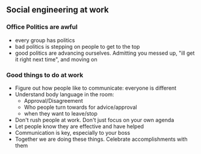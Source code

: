 ## Social engineering at work

### Office Politics are awful
* every group has politics
* bad politics is stepping on people to get to the top
* good politics are advancing ourselves.  Admitting you messed up, "ill get it right next time", and moving on

### Good things to do at work
* Figure out how people like to communicate: everyone is different
* Understand body language in the room:
  * Approval/Disagreement
  * Who people turn towards for advice/approval
  * when they want to leave/stop
* Don't rush people at work. Don't just focus on your own agenda
* Let people know they are effective and have helped
* Communication is key, especially to your boss
* Together we are doing these things. Celebrate accomplishments with them
